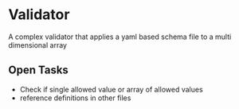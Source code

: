 # Validator
A complex validator that applies a yaml based schema file to a multi dimensional array

## Open Tasks
- Check if single allowed value or array of allowed values
- reference definitions in other files
